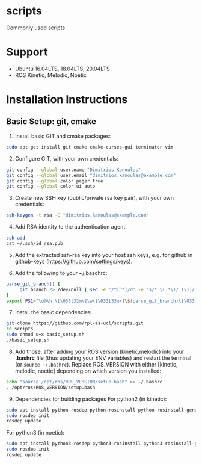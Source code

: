 # scripts
Commonly used scripts

# Support
- Ubuntu 16.04LTS, 18.04LTS, 20.04LTS
- ROS Kinetic, Melodic, Noetic

# Installation Instructions
## Basic Setup: git, cmake

1. Install basic GIT and cmake packages:
```bash
sudo apt-get install git cmake cmake-curses-gui terminator vim
```

2. Configure GIT, with your own credentials:
```bash
git config --global user.name "Dimitrios Kanoulas"
git config --global user.email "dimitrios.kanoulas@example.com"
git config --global color.pager true
git config --global color.ui auto
```

3. Create new SSH key (public/private rsa key pair), with your own credentials:
```bash
ssh-keygen -t rsa -C "dimitrios.kanoulas@example.com"
```

4. Add RSA identity to the authentication agent:
```bash
ssh-add
cat ~/.ssh/id_rsa.pub
```

5. Add the extracted ssh-rsa key into your host ssh keys, e.g. for github in github-keys (https://github.com/settings/keys).

6. Add the following to your ~/.baschrc:
```bash
parse_git_branch() {
     git branch 2> /dev/null | sed -e '/^[^*]/d' -e 's/* \(.*\)/ (\1)/'
}
export PS1="\u@\h \[\033[32m\]\w\[\033[33m\]\$(parse_git_branch)\[\033[00m\] $ "
```
7. Install the basic dependencies
```bash
git clone https://github.com/rpl-as-ucl/scripts.git
cd scripts
sudo chmod u+x basic_setup.sh
./basic_setup.sh
```

8. Add those, after adding your ROS version (kinetic,melodic) into your **.bashrc** file (thus updating your ENV variables) and restart the terminal (or `source ~/.bashrc`).  Replace ROS_VERSION with either [kinetic, melodic, noetic] depending on which version you installed:
```bash
echo "source /opt/ros/ROS_VERSION/setup.bash" >> ~/.bashrc
. /opt/ros/ROS_VERSION/setup.bash
```

9. Dependencies for building packages
For python2 (in kinetic):
```bash
sudo apt install python-rosdep python-rosinstall python-rosinstall-generator python-wstool build-essential
sudo rosdep init
rosdep update
```

For python3 (in noetic):
```bash
sudo apt install python3-rosdep python3-rosinstall python3-rosinstall-generator python3-wstool build-essential
sudo rosdep init
rosdep update
```



